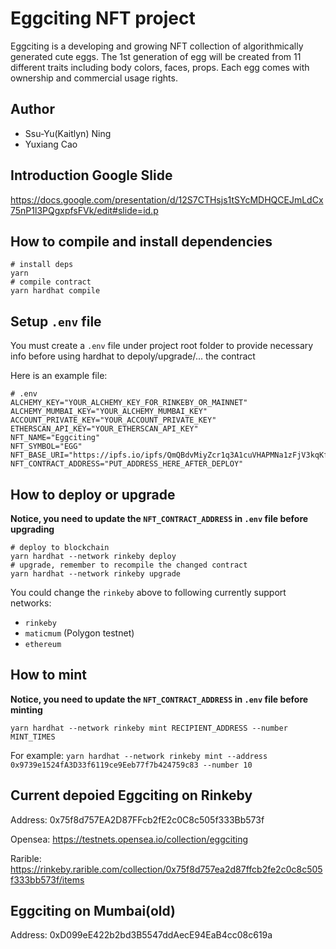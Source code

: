 # Eggciting NFT project

Eggciting is a developing and growing NFT collection of algorithmically generated cute eggs. The 1st generation of egg will be created from 11 different traits including body colors, faces, props. Each egg comes with ownership and commercial usage rights.

## Author

- Ssu-Yu(Kaitlyn) Ning
- Yuxiang Cao

## Introduction Google Slide

https://docs.google.com/presentation/d/12S7CTHsjs1tSYcMDHQCEJmLdCx75nP1l3PQgxpfsFVk/edit#slide=id.p

## How to compile and install dependencies

```shell
# install deps
yarn
# compile contract
yarn hardhat compile
```

## Setup `.env` file

You must create a `.env` file under project root folder to provide necessary info before using hardhat to depoly/upgrade/... the contract

Here is an example file:
```
# .env
ALCHEMY_KEY="YOUR_ALCHEMY_KEY_FOR_RINKEBY_OR_MAINNET"
ALCHEMY_MUMBAI_KEY="YOUR_ALCHEMY_MUMBAI_KEY"
ACCOUNT_PRIVATE_KEY="YOUR_ACCOUNT_PRIVATE_KEY"
ETHERSCAN_API_KEY="YOUR_ETHERSCAN_API_KEY"
NFT_NAME="Eggciting"
NFT_SYMBOL="EGG"
NFT_BASE_URI="https://ipfs.io/ipfs/QmQBdvMiyZcr1q3A1cuVHAPMNa1zFjV3kqKff2rjmutjG9/"
NFT_CONTRACT_ADDRESS="PUT_ADDRESS_HERE_AFTER_DEPLOY"
```

## How to deploy or upgrade

**Notice, you need to update the `NFT_CONTRACT_ADDRESS` in `.env` file before upgrading**

```shell
# deploy to blockchain
yarn hardhat --network rinkeby deploy
# upgrade, remember to recompile the changed contract
yarn hardhat --network rinkeby upgrade
```

You could change the `rinkeby` above to following currently support networks:

- `rinkeby`
- `maticmum` (Polygon testnet)
- `ethereum`

## How to mint

**Notice, you need to update the `NFT_CONTRACT_ADDRESS` in `.env` file before minting**

```shell
yarn hardhat --network rinkeby mint RECIPIENT_ADDRESS --number MINT_TIMES
```

For example: `yarn hardhat --network rinkeby mint --address 0x9739e1524fA3D33f6119ce9Eeb77f7b424759c83 --number 10`

## Current depoied Eggciting on Rinkeby

Address: 0x75f8d757EA2D87FFcb2fE2c0C8c505f333Bb573f

Opensea: https://testnets.opensea.io/collection/eggciting

Rarible: https://rinkeby.rarible.com/collection/0x75f8d757ea2d87ffcb2fe2c0c8c505f333bb573f/items

## Eggciting on Mumbai(old)

Address: 0xD099eE422b2bd3B5547ddAecE94EaB4cc08c619a


